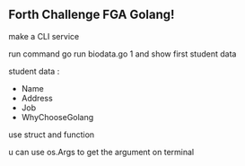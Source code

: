 ## Forth Challenge FGA Golang!

make a CLI service

run command go run biodata.go 1 and show first student data

 student data :
- Name
- Address
- Job
- WhyChooseGolang

use struct and function

u can use os.Args to get the argument on terminal